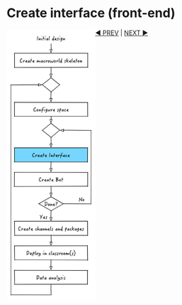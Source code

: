 
# Create interface (front-end)

<img src="images/dev_process_3.png" width="200" align="left">



[:arrow_backward: PREV](tutorial_4.md) | [NEXT :arrow_forward:](tutorial_6.md)